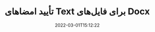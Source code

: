 ---
############################# Static ############################
layout: "auto-gen-signature"
date: 2022-03-01T15:12:22
draft: false
operation: Verify
signaturetype: Text
fileformat: Docx
productName: Java
lang: fa
productCode: java
otherformats: pdf doc docx docm dot dotm dotx odt ott rtf xls xlsx xlsm xlsb csv ods ots xltx xltm ppt pptx pps ppsx odp otp potx potm pptm ppsm
breadcrumb: Put Text signature on Docx for Java

############################# Head ############################
head_title: "تأیید امضاهای Text برای فایل های Docx از طریق Java"
head_description: "فقط از چند خط کد Java برای تأیید اسناد Docx و امضاهای Text آنها استفاده کنید."

############################# Header ############################
title: "تأیید امضاهای Text برای فایل‌های Docx"
description: "API برای Java فرصتی برای تأیید امضاهای Text در اسناد Docx فراهم می‌کند. تأیید امضاهای الکترونیکی در اسناد Docx شما ممکن است به سرعت و به راحتی انجام شود."
bg_image: "https://cms.admin.containerize.com/templates/aspose/App_Themes/V3/images/bg/header1.png"
bg_overlay: false
button:
    enable: true

############################# SubMenu ############################
submenu:
    enable: true

    left:
        img_alt: "GroupDocs.Signature for Java"
        image: "https://cms.admin.containerize.com/templates/groupdocs/images/product-logos/90x90-noborder/groupdocs-signature-java.png"
        product: "GroupDocs.Signature"
        platform: "Java"



############################# About ############################
about:
    enable: true
    title: "ویژگی‌های جدید API GroupDocs.Signature for Java را کشف کنید"
    content: |
        [GroupDocs.Signature for Java](https://products.groupdocs.com/signature/java/) API طیف وسیعی از راه‌ها را برای پردازش قالب‌های اسناد متعدد با استفاده از امضای الکترونیکی ارائه می‌کند. بسیاری از انواع امضاهای دیجیتال مانند متون، تصاویر، گواهی های دیجیتال، بارکدها، کدهای QR، تمبرها یا ابرداده ها پشتیبانی می شوند. مشتریان می‌توانند امضاهای دیجیتال را در فایل‌های PDF، اسناد MS Word، کتاب‌های کار MS Excel، ارائه‌های MS PowerPoint، فایل‌های Adobe Photoshop و فرمت‌های تصویری مختلف اضافه، حذف، ویرایش، اعتبارسنجی یا جستجو کنند. تعداد شگفت انگیزی از ویژگی ها و تنظیمات اضافی در دسترس است.
    

############################# Steps ############################
steps:
    enable: true
    title_left: "نحوه تأیید اعتبار امضاهای Text در سند Docx"
    content_left: |
        [GroupDocs.Signature for Java](https://products.groupdocs.com/signature/java/) شامل ویژگی‌های مفیدی مانند تأیید امضاهای Text قرار گرفته در اسناد Docx است. از این فرصت بدون پیاده سازی کد اضافی استفاده کنید.
        
        * ابتدا، کلاس Signature را به عنوان یک مسیر پارامتر سازنده به سندی که قرار است تأیید شود، ارائه دهید.
        * در مرحله دوم، یک شی VerifyOptions جدید ایجاد کنید و تمام ویژگی های مورد نیاز را تنظیم کنید.
        * در نهایت، شیء Signature's Verify را با عبور از نمونه VerifyOptions فراخوانی کنید.
        * سپس نتایج تأیید را پردازش کنید.

    title_right: "سیستم مورد نیاز"
    content_right: |
        GroupDocs.Signature for Java در تمام سیستم عامل ها و سیستم عامل های اصلی پشتیبانی می شود. لطفا قبل از اجرای کد زیر، از نصب پیش نیازهای زیر بر روی سیستم خود اطمینان حاصل کنید.

        * سیستم عامل: مایکروسافت ویندوز، لینوکس، MacOS
        * محیط های توسعه: NetBeans, Intellij IDEA, Eclipse, etc.
        * Java runtime: J2SE 6.0 and above
        * آخرین نسخه GroupDocs.Signature for Java را از [Maven](https://repository.groupdocs.com/webapp/#/artifacts/browse/tree/General/repo/com/groupdocs/groupdocs-signature) دانلود کنید
         
    code: |
        ```java    
                
        // Set up input Docx file
        String filePath = "input.docx";

        // Instantiate Signature for input file
        Signature signature = new Signature(filePath);

        //Provide verification options
        TextVerifyOptions options = new TextVerifyOptions();

        // Process all pages
        options.setAllPages(true);
        // specify text match type
        options.setMatchType(TextMatchType.Exact);
        // specify text pattern to search
        options.setText("Very important signature");
                            
        // Verify document signatures
        VerificationResult result = signature.verify(options);

        //process result
        if (result.isValid())
        {
            //..
        }

        ```

############################# Demos ############################
demos:
    enable: true
    title: "امضا کردن با امضاهای Text نمایش زنده"
    content: |
       با مراجعه به وب‌سایت [GroupDocs.Signature App](https://products.groupdocs.app/signature/family)، همین حالا امضاهای الکترونیکی مختلف را به فایل Docx اضافه کنید.          

############################# More Formats ############################
more_formats:
    enable: true
    title: "تأیید سایر امضاهای Text با استفاده از Java"
    content: |
        "تأیید امضای الکترونیکی در اسناد مختلف. همانطور که در زیر نشان داده شده است، کیفیت امضاها را در قالب‌های فایل محبوب بررسی کنید."
    format: 
       
       
back_to_top:
    enable: true
---